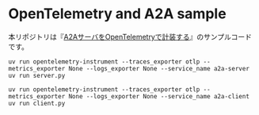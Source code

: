# OpenTelemetry and A2A sample

本リポジトリは『[A2AサーバをOpenTelemetryで計装する](https://zenn.dev/kimitsu/articles/otel-and-a2a)』のサンプルコードです。

```
uv run opentelemetry-instrument --traces_exporter otlp --metrics_exporter None --logs_exporter None --service_name a2a-server uv run server.py
```

```
uv run opentelemetry-instrument --traces_exporter otlp --metrics_exporter None --logs_exporter None --service_name a2a-client uv run client.py
```
